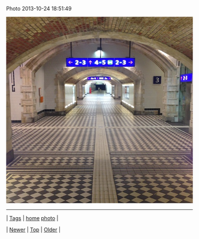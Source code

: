 <!--
title: Photo 2013-10-24 18
date: 2020-06-28T15:27:00.183Z
tags: home, photo
-->


Photo 2013-10-24 18:51:49

![](64972767305-0.jpg)

<!--BOTTOM-POST-NAVIGATION-->
---

| [Tags](tags.md) | [home](tag-home.md) [photo](tag-photo.md) |

| [Newer](64957036407.md) | [Top](index.md) | [Older](64975791054.md) |